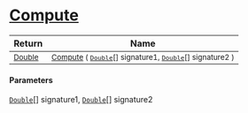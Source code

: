 # [Compute](./Dtw-100664204.md)



| Return | Name | 
| --- | --- | 
| <sub>[Double](https://docs.microsoft.com/en-us/dotnet/api/System.Double)</sub>| <sub>[Compute](./Dtw-100664204.md) ( [`Double`](https://docs.microsoft.com/en-us/dotnet/api/System.Double)[] signature1, [`Double`](https://docs.microsoft.com/en-us/dotnet/api/System.Double)[] signature2 )</sub>| <br>


#### Parameters
[`Double`](https://docs.microsoft.com/en-us/dotnet/api/System.Double)[] signature1, [`Double`](https://docs.microsoft.com/en-us/dotnet/api/System.Double)[] signature2